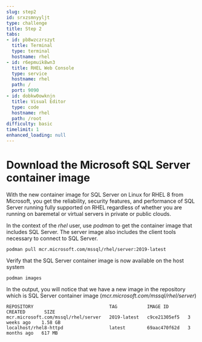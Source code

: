 ```yaml
---
slug: step2
id: srxzsmnyyljt
type: challenge
title: Step 2
tabs:
- id: pb8wzczrszyt
  title: Terminal
  type: terminal
  hostname: rhel
- id: r6epmuik8wn3
  title: RHEL Web Console
  type: service
  hostname: rhel
  path: /
  port: 9090
- id: dobkw0owknjn
  title: Visual Editor
  type: code
  hostname: rhel
  path: /root
difficulty: basic
timelimit: 1
enhanced_loading: null
---
```

# Download the Microsoft SQL Server container image

With the new container image for SQL Server on Linux for RHEL 8  from Microsoft, you get the reliability, security features, and performance of SQL Server running fully supported on RHEL regardless of whether you are running on baremetal or virtual servers in private or public clouds.

In the context of the *rhel* user, use *podman* to get the container image that includes SQL Server. The server image also includes the client tools necessary to connect to SQL Server.

```
podman pull mcr.microsoft.com/mssql/rhel/server:2019-latest
```

Verify that the SQL Server container image is now available on the host system

```
podman images
```

In the output, you will notice that we have a new image in the repository which is SQL Server container image (*mcr.microsoft.com/mssql/rhel/server*)

```
REPOSITORY                            TAG           IMAGE ID       CREATED       SIZE
mcr.microsoft.com/mssql/rhel/server   2019-latest   c9ce21305ef5   3 weeks ago    1.58 GB
localhost/rhel8-httpd                 latest        69aac470f62d   3 months ago   617 MB
```
